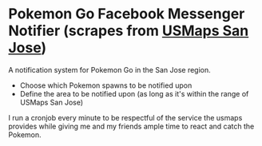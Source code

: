 # Pokemon Go Facebook Messenger Notifier (scrapes from [USMaps San Jose](https://usmaps.me/livemap.php?c=san-jose))

A notification system for Pokemon Go in the San Jose region.

- Choose which Pokemon spawns to be notified upon
- Define the area to be notified upon (as long as it's within the range of USMaps San Jose)

I run a cronjob every minute to be respectful of the service the usmaps provides while giving me and my friends ample time to react and catch the Pokemon.
